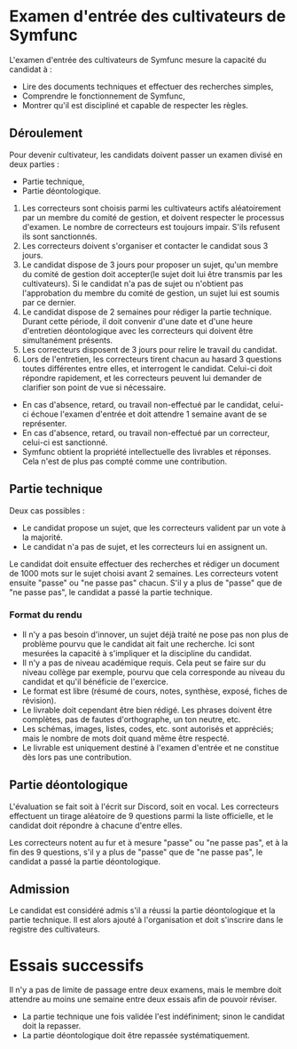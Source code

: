 # Examen d'entrée des cultivateurs de Symfunc

L'examen d'entrée des cultivateurs de Symfunc mesure la capacité du candidat à :
* Lire des documents techniques et effectuer des recherches simples,
* Comprendre le fonctionnement de Symfunc,
* Montrer qu'il est discipliné et capable de respecter les règles.

## Déroulement

Pour devenir cultivateur, les candidats doivent passer un examen divisé en deux parties :
* Partie technique,
* Partie déontologique.

1. Les correcteurs sont choisis parmi les cultivateurs actifs aléatoirement par un membre du comité de gestion, et doivent respecter le processus d'examen. Le nombre de correcteurs est toujours impair. S'ils refusent ils sont sanctionnés.
2. Les correcteurs doivent s'organiser et contacter le candidat sous 3 jours.
3. Le candidat dispose de 3 jours pour proposer un sujet, qu'un membre du comité de gestion doit accepter(le sujet doit lui être transmis par les cultivateurs). Si le candidat n'a pas de sujet ou n'obtient pas l'approbation du membre du comité de gestion, un sujet lui est soumis par ce dernier.
4. Le candidat dispose de 2 semaines pour rédiger la partie technique. Durant cette période, il doit convenir d'une date et d'une heure d'entretien déontologique avec les correcteurs qui doivent être simultanément présents.
5. Les correcteurs disposent de 3 jours pour relire le travail du candidat.
6. Lors de l'entretien, les correcteurs tirent chacun au hasard 3 questions toutes différentes entre elles, et interrogent le candidat. Celui-ci doit répondre rapidement, et les correcteurs peuvent lui demander de clarifier son point de vue si nécessaire.

* En cas d'absence, retard, ou travail non-effectué par le candidat, celui-ci échoue l'examen d'entrée et doit attendre 1 semaine avant de se représenter.
* En cas d'absence, retard, ou travail non-effectué par un correcteur, celui-ci est sanctionné.
* Symfunc obtient la propriété intellectuelle des livrables et réponses. Cela n'est de plus pas compté comme une contribution.

## Partie technique

Deux cas possibles :
* Le candidat propose un sujet, que les correcteurs valident par un vote à la majorité.
* Le candidat n'a pas de sujet, et les correcteurs lui en assignent un.

Le candidat doit ensuite effectuer des recherches et rédiger un document de 1000 mots sur le sujet choisi avant 2 semaines. Les correcteurs votent ensuite "passe" ou "ne passe pas" chacun. S'il y a plus de "passe" que de "ne passe pas", le candidat a passé la partie technique.

### Format du rendu

* Il n'y a pas besoin d'innover, un sujet déjà traité ne pose pas non plus de problème pourvu que le candidat ait fait une recherche. Ici sont mesurées la capacité à s'impliquer et la discipline du candidat.
* Il n'y a pas de niveau académique requis. Cela peut se faire sur du niveau collège par exemple, pourvu que cela corresponde au niveau du candidat et qu'il bénéficie de l'exercice.
* Le format est libre (résumé de cours, notes, synthèse, exposé, fiches de révision).
* Le livrable doit cependant être bien rédigé. Les phrases doivent être complètes, pas de fautes d'orthographe, un ton neutre, etc.
* Les schémas, images, listes, codes, etc. sont autorisés et appréciés; mais le nombre de mots doit quand même être respecté. 
* Le livrable est uniquement destiné à l'examen d'entrée et ne constitue dès lors pas une contribution.

## Partie déontologique

L'évaluation se fait soit à l'écrit sur Discord, soit en vocal. Les correcteurs effectuent un tirage aléatoire de 9 questions parmi la liste officielle, et le candidat doit répondre à chacune d'entre elles.

Les correcteurs notent au fur et à mesure "passe" ou "ne passe pas", et à la fin des 9 questions, s'il y a plus de "passe" que de "ne passe pas", le candidat a passé la partie déontologique.

## Admission

Le candidat est considéré admis s'il a réussi la partie déontologique et la partie technique. Il est alors ajouté à l'organisation et doit s'inscrire dans le registre des cultivateurs.

# Essais successifs

Il n'y a pas de limite de passage entre deux examens, mais le membre doit attendre au moins une semaine entre deux essais afin de pouvoir réviser.

* La partie technique une fois validée l'est indéfiniment; sinon le candidat doit la repasser.
* La partie déontologique doit être repassée systématiquement.
